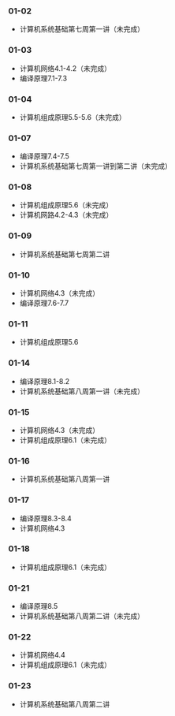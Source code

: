 ### 01-02
* 计算机系统基础第七周第一讲（未完成）
### 01-03
* 计算机网络4.1-4.2（未完成）
* 编译原理7.1-7.3
### 01-04
* 计算机组成原理5.5-5.6（未完成）
### 01-07
* 编译原理7.4-7.5
* 计算机系统基础第七周第一讲到第二讲（未完成）
### 01-08
* 计算机组成原理5.6（未完成）
* 计算机网路4.2-4.3（未完成）
### 01-09
* 计算机系统基础第七周第二讲
### 01-10
* 计算机网络4.3（未完成）
* 编译原理7.6-7.7
### 01-11
* 计算机组成原理5.6
### 01-14
* 编译原理8.1-8.2
* 计算机系统基础第八周第一讲（未完成）
### 01-15
* 计算机网络4.3（未完成）
* 计算机组成原理6.1（未完成）
### 01-16
* 计算机系统基础第八周第一讲
### 01-17
* 编译原理8.3-8.4
* 计算机网络4.3
### 01-18
* 计算机组成原理6.1（未完成）
### 01-21
* 编译原理8.5
* 计算机系统基础第八周第二讲（未完成）
### 01-22
* 计算机网络4.4
* 计算机组成原理6.1（未完成）
### 01-23
* 计算机系统基础第八周第二讲